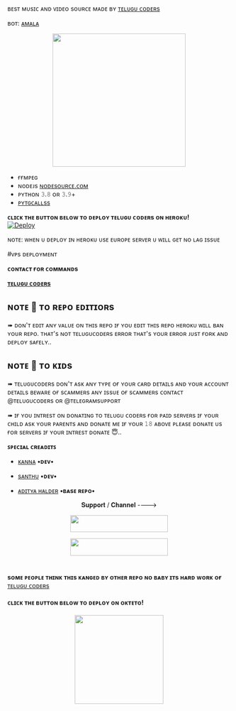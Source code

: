 ʙᴇsᴛ ᴍᴜsɪᴄ ᴀɴᴅ ᴠɪᴅᴇᴏ sᴏᴜʀᴄᴇ ᴍᴀᴅᴇ ʙʏ  [ᴛᴇʟᴜɢᴜ ᴄᴏᴅᴇʀs](https://telegram.me/tgshadow_fighters)

ʙᴏᴛ: [ᴀᴍᴀʟᴀ](https://telegram.me/Amalamusicbot)

<p align="center"><a href="https://t.me/tgshadow_fighters"><img src="https://te.legra.ph/file/de7b6222b8332e0024583.jpg" width="300"></a></p>

 

  





- ғғᴍᴘᴇɢ
- ɴᴏᴅᴇᴊs [ɴᴏᴅᴇsᴏᴜʀᴄᴇ.ᴄᴏᴍ](https://nodesource.com/)
- ᴘʏᴛʜᴏɴ 𝟹.𝟾 ᴏʀ 𝟹.𝟿+
- [ᴘʏᴛɢᴄᴀʟʟss](https://github.com/Telugucoders/calls)



**ᴄʟɪᴄᴋ ᴛʜᴇ ʙᴜᴛᴛᴏɴ ʙᴇʟᴏᴡ ᴛᴏ ᴅᴇᴘʟᴏʏ ᴛᴇʟᴜɢᴜ ᴄᴏᴅᴇʀs ᴏɴ ʜᴇʀᴏᴋᴜ!**  
[![Deploy](https://www.herokucdn.com/deploy/button.svg)](https://heroku.com/deploy?template=https://github.com/TeluguCodersMusic/Amalav2.0)


ɴᴏᴛᴇ: ᴡʜᴇɴ ᴜ ᴅᴇᴘʟᴏʏ ɪɴ ʜᴇʀᴏᴋᴜ ᴜsᴇ ᴇᴜʀᴏᴘᴇ sᴇʀᴠᴇʀ ᴜ ᴡɪʟʟ ɢᴇᴛ ɴᴏ ʟᴀɢ ɪssᴜᴇ


#ᴠᴘs ᴅᴇᴘʟᴏʏᴍᴇɴᴛ

**ᴄᴏɴᴛᴀᴄᴛ ғᴏʀ ᴄᴏᴍᴍᴀɴᴅs**

**[ᴛᴇʟᴜɢᴜ ᴄᴏᴅᴇʀs](https://telegram.me/tgshadow_fighters)**



## **ɴᴏᴛᴇ 📝 ᴛᴏ ʀᴇᴘᴏ ᴇᴅɪᴛɪᴏʀs**

➠ ᴅᴏɴ'ᴛ ᴇᴅɪᴛ ᴀɴʏ ᴠᴀʟᴜᴇ ᴏɴ ᴛʜɪs ʀᴇᴘᴏ ɪғ ʏᴏᴜ ᴇᴅɪᴛ ᴛʜɪs ʀᴇᴘᴏ ʜᴇʀᴏᴋᴜ ᴡɪʟʟ ʙᴀɴ ʏᴏᴜʀ ʀᴇᴘᴏ. 
ᴛʜᴀᴛ's ɴᴏᴛ ᴛᴇʟᴜɢᴜᴄᴏᴅᴇʀs ᴇʀʀᴏʀ ᴛʜᴀᴛ's ʏᴏᴜʀ ᴇʀʀᴏʀ ᴊᴜsᴛ ғᴏʀᴋ ᴀɴᴅ ᴅᴇᴘʟᴏʏ sᴀғᴇʟʏ.. 

## **ɴᴏᴛᴇ 📝 ᴛᴏ ᴋɪᴅs**

➠ ᴛᴇʟᴜɢᴜᴄᴏᴅᴇʀs ᴅᴏɴ'ᴛ ᴀsᴋ ᴀɴʏ ᴛʏᴘᴇ ᴏғ ʏᴏᴜʀ ᴄᴀʀᴅ ᴅᴇᴛᴀɪʟs ᴀɴᴅ ʏᴏᴜʀ ᴀᴄᴄᴏᴜɴᴛ ᴅᴇᴛᴀɪʟs ʙᴇᴡᴀʀᴇ ᴏғ sᴄᴀᴍᴍᴇʀs ᴀɴʏ ɪssᴜᴇ ᴏғ sᴄᴀᴍᴍᴇʀs ᴄᴏɴᴛᴀᴄᴛ @ᴛᴇʟᴜɢᴜᴄᴏᴅᴇʀs ᴏʀ @ᴛᴇʟᴇɢʀᴀᴍsᴜᴘᴘᴏʀᴛ

➠ ɪғ ʏᴏᴜ ɪɴᴛʀᴇsᴛ ᴏɴ ᴅᴏɴᴀᴛɪɴɢ ᴛᴏ ᴛᴇʟᴜɢᴜ ᴄᴏᴅᴇʀs ғᴏʀ ᴘᴀɪᴅ sᴇʀᴠᴇʀs ɪғ ʏᴏᴜʀ ᴄʜɪʟᴅ ᴀsᴋ ʏᴏᴜʀ ᴘᴀʀᴇɴᴛs ᴀɴᴅ ᴅᴏɴᴀᴛᴇ ᴍᴇ ɪғ ʏᴏᴜʀ 𝟷𝟾 ᴀʙᴏᴠᴇ ᴘʟᴇᴀsᴇ ᴅᴏɴᴀᴛᴇ ᴜs ғᴏʀ sᴇʀᴠᴇʀs ɪғ ʏᴏᴜʀ ɪɴᴛʀᴇsᴛ ᴅᴏɴᴀᴛᴇ 😇.. 


**ꜱᴘᴇᴄɪᴀʟ ᴄʀᴇᴀᴅɪᴛꜱ**
- [ᴋᴀɴɴᴀ](https://github.com/blackcat097)        **•ᴅᴇᴠ•**

- [sᴀɴᴛʜᴜ](https://github.com/santhumusic)      **•ᴅᴇᴠ•**

- [ᴀᴅɪᴛʏᴀ ʜᴀʟᴅᴇʀ](https://t.me/AdityaHalder)  **•ʙᴀsᴇ ʀᴇᴘᴏ•**

<p align="center">𝐒𝐮𝐩𝐩𝐨𝐫𝐭 / 𝐂𝐡𝐚𝐧𝐧𝐞𝐥 ----> </p>

<p align="center"><a href="https://t.me/tgshadow_fighters"><img src="https://img.shields.io/badge/ᴛᴇʟᴇɢʀᴀᴍ-𝐒𝐮𝐩𝐩𝐨𝐫𝐭-black?&style=for-the-badge&logo=telegram" width="220" height="38.45"></a></p>
<p align="center"><a href="https://t.me/telugucoders"><img src="https://img.shields.io/badge/ᴛᴇʟᴇɢʀᴀᴍ-𝐔𝐩𝐝𝐚𝐭𝐞𝐬-black?&style=for-the-badge&logo=telegram" width="220" height="38.45"></a></p>

#

**sᴏᴍᴇ ᴘᴇᴏᴘʟᴇ ᴛʜɪɴᴋ ᴛʜɪs ᴋᴀɴɢᴇᴅ ʙʏ ᴏᴛʜᴇʀ ʀᴇᴘᴏ ɴᴏ ʙᴀʙʏ ɪᴛs ʜᴀʀᴅ ᴡᴏʀᴋ ᴏғ** [ᴛᴇʟᴜɢᴜ ᴄᴏᴅᴇʀs](https://t.me/tgshadow_fighters)


<h4>ᴄʟɪᴄᴋ ᴛʜᴇ ʙᴜᴛᴛᴏɴ ʙᴇʟᴏᴡ ᴛᴏ ᴅᴇᴘʟᴏʏ ᴏɴ ᴏᴋᴛᴇᴛᴏ!</h4>
<p align="center"><a href="https://cloud.okteto.com/deploy?repository=https://github.com/Telugucoders/Amalav2.0"><img src="https://img.shields.io/badge/Deploy%20To%20Okteto-informational?style=for-the-badge&logo=Okteto" width="200""/></a>
